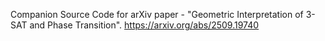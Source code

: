 Companion Source Code for arXiv paper -  "Geometric Interpretation of 3-SAT and Phase Transition". 
https://arxiv.org/abs/2509.19740
